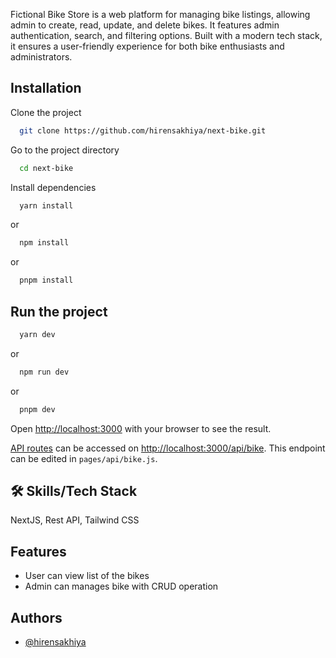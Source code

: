 Fictional Bike Store is a web platform for managing bike listings, allowing admin to create, read, update, and delete bikes. It features admin authentication, search, and filtering options. Built with a modern tech stack, it ensures a user-friendly experience for both bike enthusiasts and administrators.

## Installation

Clone the project

```bash
  git clone https://github.com/hirensakhiya/next-bike.git
```

Go to the project directory

```bash
  cd next-bike
```

Install dependencies

```bash
  yarn install
```

or

```bash
  npm install
```

or

```bash
  pnpm install
```

## Run the project

```bash
  yarn dev
```

or

```bash
  npm run dev
```

or

```bash
  pnpm dev
```


Open [http://localhost:3000](http://localhost:3000) with your browser to see the result.


[API routes](https://nextjs.org/docs/pages/building-your-application/routing/api-routes) can be accessed on [http://localhost:3000/api/bike](http://localhost:3000/api/bike). This endpoint can be edited in `pages/api/bike.js`.


## 🛠 Skills/Tech Stack

NextJS, Rest API, Tailwind CSS

## Features

- User can view list of the bikes
- Admin can manages bike with CRUD operation

## Authors

- [@hirensakhiya](https://github.com/hirensakhiya)